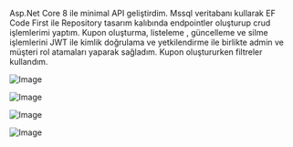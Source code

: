 Asp.Net Core 8 ile minimal API geliştirdim. Mssql veritabanı kullarak EF Code First ile Repository tasarım kalıbında endpointler oluşturup crud işlemlerimi yaptım. 
Kupon oluşturma, listeleme , güncelleme ve silme işlemlerini JWT ile kimlik doğrulama ve yetkilendirme ile birlikte admin ve müşteri rol atamaları yaparak sağladım. 
Kupon oluştururken filtreler kullandım.

![Image](https://github.com/user-attachments/assets/e3db68a2-42b4-4b21-8160-0e397d6e81c1)

![Image](https://github.com/user-attachments/assets/d6fb69f3-aa33-4fed-9537-e27888c4be2b)

![Image](https://github.com/user-attachments/assets/3a052143-8104-4e31-a287-98ed886d4ee8)

![Image](https://github.com/user-attachments/assets/5104232f-b687-4585-ae66-6358d969d01f)
